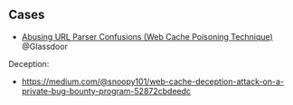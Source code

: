 ## Cases
- [Abusing URL Parser Confusions (Web Cache Poisoning Technique)](https://nokline.github.io/bugbounty/2022/09/02/Glassdoor-Cache-Poisoning.html)  @Glassdoor


Deception:
- https://medium.com/@snoopy101/web-cache-deception-attack-on-a-private-bug-bounty-program-52872cbdeedc
